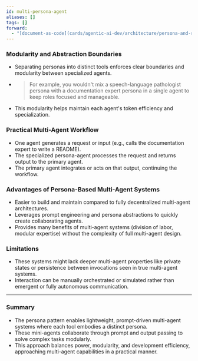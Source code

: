 ```yaml
---
id: multi-persona-agent
aliases: []
tags: []
forward:
  - "[document-as-code](cards/agentic-ai-dev/architecture/persona-and-reasoning/document-as-code.md)"
---
```


### Modularity and Abstraction Boundaries

- Separating personas into distinct tools enforces clear boundaries and modularity between specialized agents.
- > For example, you wouldn't mix a speech-language pathologist persona with a documentation expert persona in a single agent to keep roles focused and manageable.
- This modularity helps maintain each agent's token efficiency and specialization.

### Practical Multi-Agent Workflow

- One agent generates a request or input (e.g., calls the documentation expert to write a README).
- The specialized persona-agent processes the request and returns output to the primary agent.
- The primary agent integrates or acts on that output, continuing the workflow.

### Advantages of Persona-Based Multi-Agent Systems

- Easier to build and maintain compared to fully decentralized multi-agent architectures.
- Leverages prompt engineering and persona abstractions to quickly create collaborating agents.
- Provides many benefits of multi-agent systems (division of labor, modular expertise) without the complexity of full multi-agent design.

### Limitations

- These systems might lack deeper multi-agent properties like private states or persistence between invocations seen in true multi-agent systems.
- Interaction can be manually orchestrated or simulated rather than emergent or fully autonomous communication.

---

### Summary

- The persona pattern enables lightweight, prompt-driven multi-agent systems where each tool embodies a distinct persona.
- These mini-agents collaborate through prompt and output passing to solve complex tasks modularly.
- This approach balances power, modularity, and development efficiency, approaching multi-agent capabilities in a practical manner.
